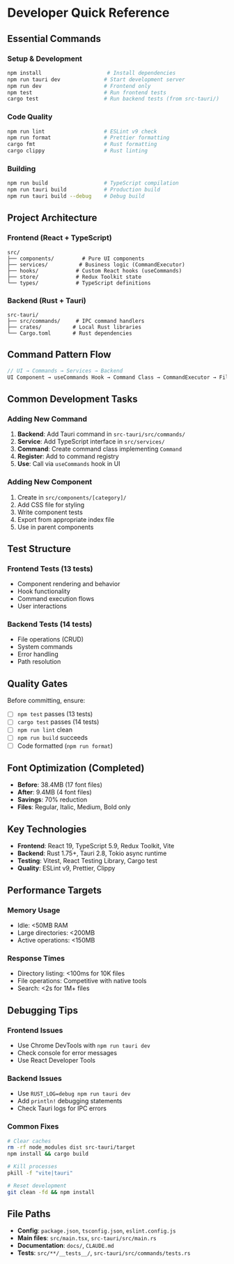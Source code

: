 # Developer Quick Reference

## Essential Commands

### Setup & Development
```bash
npm install                     # Install dependencies
npm run tauri dev              # Start development server
npm run dev                    # Frontend only
npm test                       # Run frontend tests
cargo test                     # Run backend tests (from src-tauri/)
```

### Code Quality
```bash
npm run lint                   # ESLint v9 check
npm run format                 # Prettier formatting
cargo fmt                      # Rust formatting
cargo clippy                   # Rust linting
```

### Building
```bash
npm run build                  # TypeScript compilation
npm run tauri build            # Production build
npm run tauri build --debug    # Debug build
```

## Project Architecture

### Frontend (React + TypeScript)
```
src/
├── components/         # Pure UI components
├── services/          # Business logic (CommandExecutor)
├── hooks/            # Custom React hooks (useCommands)
├── store/            # Redux Toolkit state
└── types/            # TypeScript definitions
```

### Backend (Rust + Tauri)
```
src-tauri/
├── src/commands/     # IPC command handlers  
├── crates/          # Local Rust libraries
└── Cargo.toml       # Rust dependencies
```

## Command Pattern Flow

```typescript
// UI → Commands → Services → Backend
UI Component → useCommands Hook → Command Class → CommandExecutor → FileService → Tauri Backend
```

## Common Development Tasks

### Adding New Command
1. **Backend**: Add Tauri command in `src-tauri/src/commands/`
2. **Service**: Add TypeScript interface in `src/services/`
3. **Command**: Create command class implementing `Command`
4. **Register**: Add to command registry
5. **Use**: Call via `useCommands` hook in UI

### Adding New Component
1. Create in `src/components/[category]/`
2. Add CSS file for styling
3. Write component tests
4. Export from appropriate index file
5. Use in parent components

## Test Structure

### Frontend Tests (13 tests)
- Component rendering and behavior
- Hook functionality  
- Command execution flows
- User interactions

### Backend Tests (14 tests)
- File operations (CRUD)
- System commands
- Error handling
- Path resolution

## Quality Gates

Before committing, ensure:
- [ ] `npm test` passes (13 tests)
- [ ] `cargo test` passes (14 tests)  
- [ ] `npm run lint` clean
- [ ] `npm run build` succeeds
- [ ] Code formatted (`npm run format`)

## Font Optimization (Completed)

- **Before**: 38.4MB (17 font files)
- **After**: 9.4MB (4 font files)
- **Savings**: 70% reduction
- **Files**: Regular, Italic, Medium, Bold only

## Key Technologies

- **Frontend**: React 19, TypeScript 5.9, Redux Toolkit, Vite
- **Backend**: Rust 1.75+, Tauri 2.8, Tokio async runtime
- **Testing**: Vitest, React Testing Library, Cargo test
- **Quality**: ESLint v9, Prettier, Clippy

## Performance Targets

### Memory Usage
- Idle: <50MB RAM
- Large directories: <200MB  
- Active operations: <150MB

### Response Times
- Directory listing: <100ms for 10K files
- File operations: Competitive with native tools
- Search: <2s for 1M+ files

## Debugging Tips

### Frontend Issues
- Use Chrome DevTools with `npm run tauri dev`
- Check console for error messages
- Use React Developer Tools

### Backend Issues  
- Use `RUST_LOG=debug npm run tauri dev`
- Add `println!` debugging statements
- Check Tauri logs for IPC errors

### Common Fixes
```bash
# Clear caches
rm -rf node_modules dist src-tauri/target
npm install && cargo build

# Kill processes
pkill -f "vite|tauri"

# Reset development
git clean -fd && npm install
```

## File Paths

- **Config**: `package.json`, `tsconfig.json`, `eslint.config.js`
- **Main files**: `src/main.tsx`, `src-tauri/src/main.rs`
- **Documentation**: `docs/`, `CLAUDE.md`
- **Tests**: `src/**/__tests__/`, `src-tauri/src/commands/tests.rs`